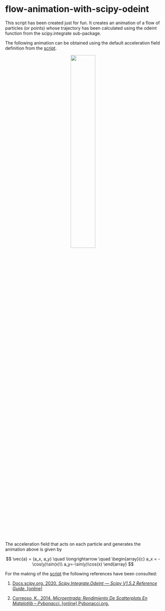 # flow-animation-with-scipy-odeint

This script has been created just for fun. It creates an animation of a flow of particles (or points) whose trajectory has been calculated using the odeint function from the scipy.integrate sub-package.

The following animation can be obtained using the default acceleration field definition from the [script](https://github.com/artmenlope/flow-animation-with-scipy-odeint/blob/master/odeint-2d-flow.py).

<p align="center">
<img src="https://github.com/artmenlope/flow-animation-with-scipy-odeint/blob/master/odeint-flow-animation-compressed.gif" width="40%">
</p>

The acceleration field that acts on each particle and generates the animation above is given by

$$
\vec{a} = (a_x, a_y)  \quad \longrightarrow \quad \begin{array}{c} a_x = -\cos(y)\sin(x)\\
a_y=-\sin(y)\cos(x) \end{array}
$$

For the making of the [script](https://github.com/artmenlope/flow-animation-with-scipy-odeint/blob/master/odeint-2d-flow.py) the following references have been consulted:
1. [Docs.scipy.org. 2020. _Scipy.Integrate.Odeint — Scipy V1.5.2 Reference Guide_. [online]](https://docs.scipy.org/doc/scipy/reference/generated/scipy.integrate.odeint.html)

2. [Correoso, K., 2014. _Microentrada: Rendimiento De Scatterplots En Matplotlib – Pybonacci_. [online] Pybonacci.org.](https://pybonacci.org/2014/09/09/microentrada-rendimiento-de-scatterplots-en-matplotlib/)
